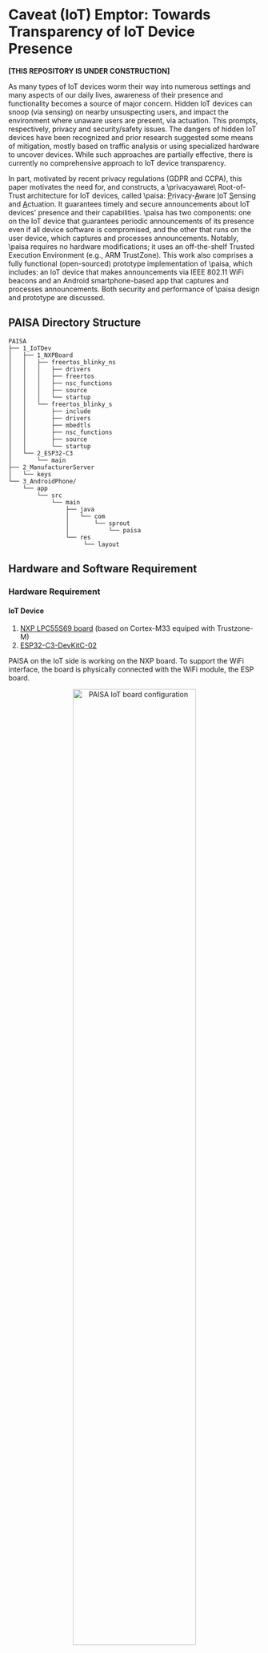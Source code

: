 # Caveat (IoT) Emptor: Towards Transparency of IoT Device Presence

**[THIS REPOSITORY IS UNDER CONSTRUCTION]**

As many types of IoT devices worm their way into numerous settings and many aspects of our daily lives, awareness of their presence and functionality becomes a source of major concern. Hidden IoT devices can snoop (via sensing) on nearby unsuspecting users, and impact the environment where unaware users are present, via actuation. This prompts, respectively, privacy and security/safety issues. The dangers of hidden IoT devices have been recognized and prior research suggested some means of mitigation, mostly based on traffic analysis or using specialized hardware to uncover devices. While such approaches are partially effective, there is currently no comprehensive approach to IoT device transparency. 

In part, motivated by recent privacy regulations (GDPR and CCPA), this paper motivates the need for, and constructs, a \privacyaware\ Root-of-Trust architecture for IoT devices, called \paisa: <u>P</u>rivacy-<u>A</u>ware <u>I</u>oT <u>S</u>ensing and <u>A</u>ctuation. It guarantees timely and secure announcements about IoT devices' presence and their capabilities. \paisa has two components: one on the IoT device that guarantees periodic announcements of its presence even if all device software is compromised, and the other that runs on the user device, which captures and processes announcements.  Notably, \paisa requires no hardware modifications; it uses an off-the-shelf Trusted Execution Environment (e.g., ARM TrustZone).  This work also comprises a fully functional (open-sourced) prototype implementation of \paisa, which includes: an IoT device that makes announcements via IEEE 802.11 WiFi beacons and an Android smartphone-based app that captures and processes announcements. Both security and performance of \paisa design and prototype are discussed. 

## PAISA Directory Structure

    PAISA
    ├── 1_IoTDev
    │   ├── 1_NXPBoard
    │   │   ├── freertos_blinky_ns
    │   │   │   ├── drivers
    │   │   │   ├── freertos
    │   │   │   ├── nsc_functions
    │   │   │   ├── source
    │   │   │   └── startup
    │   │   └── freertos_blinky_s
    │   │       ├── include
    │   │       ├── drivers
    │   │       ├── mbedtls
    │   │       ├── nsc_functions
    │   │       ├── source
    │   │       └── startup
    │   └── 2_ESP32-C3
    │       └── main
    ├── 2_ManufacturerServer
    │   └── keys
    └── 3_AndroidPhone/
        └── app
            └── src
                └── main
                    ├── java
                    │   └── com
                    │       └── sprout
                    │           └── paisa
                    └── res
                         └── layout

## Hardware and Software Requirement


### Hardware Requirement

#### IoT Device
1. [NXP LPC55S69 board](https://www.nxp.com/design/software/development-software/mcuxpresso-software-and-tools-/lpcxpresso-boards/lpcxpresso55s69-development-board:LPC55S69-EVK) (based on Cortex-M33 equiped with Trustzone-M)
2. [ESP32-C3-DevKitC-02](https://docs.espressif.com/projects/esp-idf/en/latest/esp32c3/hw-reference/esp32c3/user-guide-devkitc-02.html)

PAISA on the IoT side is working on the NXP board. To support the WiFi interface, the board is physically connected with the WiFi module, the ESP board.

<p align="center">
  <img src="./4_Others/board_config.jpg" width=70%, alt="PAISA IoT board configuration">
</p>
<p align = "center">
<b>Figure 1 - PAISA hardware connection between NXP board and ESP board</b>
</p>

The NXP board (big) is wired with the ESP board (small). UART4 on the NXP board is connected to UART 1 on the ESP board. Each board is powered individually.

#### Manufacturer Server (<i>mfr</i>)
Environment (processor and OS) used for development emulating PAISA Manufacturer Server:
11th Gen Intel® Core™ i5-11400 @ 2.60GHz × 12, Ubuntu 22.04.2 LTS.

#### User Device
We used the below two Android phones for emulating PAISA user device.
1. [Google Pixel 6](https://store.google.com/intl/en/ideas/articles/google-pixel-6-features/), running on Android 12 (API Level: 32)
2. [BLU View 1](https://store.google.com/intl/en/ideas/articles/google-pixel-6-features/), running on Android 9 (API Level: 28)

### Software Requirement
Each device, besides <i>mfr</i>, requires SDK and development tool for the development.

#### NXP Board
1. IDE: [MCUXpresso IDE v11.6.1](https://www.nxp.com/design/software/development-software/mcuxpresso-software-and-tools-/mcuxpresso-integrated-development-environment-ide:MCUXpresso-IDE) (released on 2022-10-03)
2. SDK: v2.12.0 (released 2022-07-14)

SDK can be built using [MCUXpresso SDK Builder](https://mcuxpresso.nxp.com/en/welcome), or it can be downloaded via MCUXpresso IDE. 
Note that the PAISA implementation on the NXP board is based on the secure_gpio example, provided by NXP.

##### Secure Configuration (Trustzone-M)
The following peripherals, memory regions (flash and RAM), interrupts are configured as secure:
- Peripherals
    - CTimer2 - a secure timer
    - FlexComm4 - a secure network peripheral for UART4
    - HashCrypt - a hardware accelerator for SHA256
    - Casper - a hardware accelerator for ECDSA schemes
- Memory
    - RAM - 0x3000_0000 ~ 0x3002_FFFF, 192KB
    - Flash - 0x1000_0000 ~ 0x1003_FDFF, 260KB
- Interrupt
    - CTimer2
    - FlexComm4

For more details about how to use IDE, please refer to [MCUXpresso IDE User Guide](https://community.nxp.com/pwmxy87654/attachments/pwmxy87654/Layerscape/4742/1/MCUXpresso_IDE_User_Guide.pdf).

#### ESP Board
The details about the ESP board is described [here](https://docs.espressif.com/projects/esp-idf/en/latest/esp32c3/hw-reference/esp32c3/user-guide-devkitc-02.html).
- IDE: [VSCode Extension](https://github.com/espressif/vscode-esp-idf-extension/blob/master/docs/tutorial/install.md), v1.6.1


#### Manufacturer Server (<i>mfr</i>)
<i>mfr</i> does not have any dependencies with IDEs since it is written in Python 3.
The implementation has done with Python 3.10.6, and dependencies on Python are:

        python3 -m pip install python-mbedtls


#### User Device
Android phones are used for the implementation.

1. IDE: [Android Studio Electric Eel](https://developer.android.com/studio?gclid=Cj0KCQjwr82iBhCuARIsAO0EAZx86tt-PH0sm_VldmFgYjICExtL7QzRwLnZ7EHE4Xl-7W_frNJbqMIaAjfeEALw_wcB&gclsrc=aw.ds), built on January 20, 2023.
2. SDK: API 33 (Android 13.0, Tiramisu)


## Building/running PAISA binaries on each device
#### NXP Board
The project for the NXP board is composed of two projects, freertos_blinky_ns for Normal world (non-secure) and freertos_blinky_s for Secure world. 
To build binaries running on each world, click each project and click the button, build, in the following way:

1. binary for Normal world
        a. Click freertos_blinky_ns project.
        b. Click 'build' botton in Quickstart pannel located in bottom left, or click 'Project' tab - 'Build Project'.
        c. Click 'LS' on the left of 'Debug your project' in Quickstart pannel, and click 'attach to a running target using LinkServer'.

2. binary for Secure World
        a. Click freertos_blinky_s project.
        b. Click 'build' botton in Quickstart pannel located in bottom left, or click 'Project' tab - 'Build Project'.
        c. Click Debug on 'Debug your project' in Quickstart pannel, or click 
        d. If SWD Configuration popped up, just choose 'Device 0' and click 'OK' button.
        e. The device will be stopped at the first line of main function for the sake of Debugging. You can execute each line of code by clicking 'Step Into' (F5) or 'Step Over' (F6), or just run the code by clicking 'Resume' (F8).


Just make sure that the NXP board is powered from your laptop/desktop. (Check if /dev/ttyACMx is present in the case of Ubuntu.)

**Important Note**
To run the code on the NXP board successfully, there are a couple of things to be done in advance as follows:
* The NXP board is wired with the ESP board correctly.
* The ESP board is powered and runs with PAISA firmware of the ESP board.
* SSID/Password/IP address (SSID/PASSWORD/MFR_IP_ADDR) is set properly in the ESP source code.
* <i>mfr</i> runs PAISA software for it. 

#### ESP Board
Assuming that VSCode is used with the Espressif IDF extension, execute VSCode on the ESP source code, 1_IoTDev/2_ESP32-C3.
Command Palette ('View'-'Command Palette', or just press ctrl+shift+p) is used for the commands below in order:
1. ESP-IDF:Select port to use (COM, tty, usbserial)
        a. Click the port for the ESP Board (typically, /dev/ttyUSB* in Ubuntu)
        b. Click the directory containing the ESP source code.
2. ESP-IDF:Set Espressif Device Target
        a. Click the directory containing the ESP source code.
        b. Click 'esp32c3'
        c. Click 'ESP32-C3 chip (via ESP-PROG)'
3. ESP-IDF:SDK Configuration editor (menuconfig)
        a. Just to confirm the UART setting. (port number:1, communication speed:115200, RXD pin:7, TXD pin:6)
4. ESP-IDF: Build your project
5. ESP-IDF: Flash your project

Make sure that the ESP board is powered from your laptop/desktop before going through the above steps.

#### Manufacturer Server (<i>mfr</i>)
To run <i>mfr</i> PAISA software, type the command as below:

        python3 2_ManufacturerServer/ttp_time_srv.py

For the server to receive temperature data, type the command as below:

        python3 2_ManufacturerServer/temp_srv.py

If error occurs due to the address already in use, you may want to figure out if the software is already running; otherwise, you need to change to port number on the file. (e.g. from 10000 to available port number)

#### User Device
We believe any Android phones running on Android Pie or later can be used for the user device, but 'Google Pixel 6' and 'BLU View 1' are verified for the implementation.

Developer options should be enabled to download the app from Android Studio directly. Also, USB debugging option is required.

In Android Studio, the Android phone connected to your laptop/desktop appears to 'Device Manager' - 'Physical'. Then follows the next steps:
1. Click the botton, located at top center, to choose your device to connect.
2. Click the botton next to the botton in step 1 to run the code to the chosen device.
3. After the app run on the phone, click 'SCAN PAISA DEVICE' button to start scanning the PAISA-enabled IoT devices.
4. If the app is executed first time after it is installed, it asks the location permission. The location permissions appeared on the phone can vary depending on Android version, but it is safe to choose 'Precise' location permission. (Relying on Android version, the pop up only shows 'Precise' permission)
5. All results will appear as depicted in the below figures.


<p align="center">
  <img src="./4_Others/phone_permission.png" width=20%, alt="PAISA Android app to ask permissions" caption="hi">
  <img src="./4_Others/phone_results.png" width=20%, alt="PAISA Android app to show the results">
</p>
<p align = "center">
<b>Figure 2 - PAISA Android app</b>
</p>



